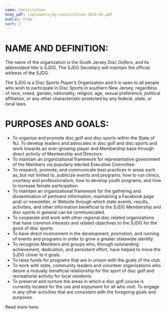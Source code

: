 ```yaml
---
name: Constitution
body_pdf: /uploads/sjdg-constitution-2014-01.pdf
public: true
sort: 2
---
```

# NAME AND DEFINITION:

The name of the organization is the South Jersey Disc Golfers, and its abbreviated title is SJDG. The SJDG Secretary will maintain the official address of the SJDG.

The SJDG is a Disc Sports Player’s Organization and it is open to all people who wish to participate in Disc Sports in southern New Jersey, regardless of race, creed, gender, nationality, religion, age, sexual preference, political affiliation, or any other characteristic protected by any federal, state, or local laws.

# PURPOSES AND GOALS:

- To organize and promote disc golf and disc sports within the State of NJ. To develop leaders and advocates in disc golf and disc sports and work towards an ever-growing player and Membership base through direct activity of Membership and Directors.
- To maintain an organizational framework for representative government of the Members via popularly elected Executive Committee.
- To research, promote, and communicate best practices in areas such as, but not limited to, publicize events and programs, how to run clinics, courtesy and professionalism, how to develop youth programs, and how to increase female participation.
- To maintain an organizational framework for the gathering and dissemination of pertinent information, maintaining a Facebook page and/ or newsletter, or Website through which state events, results, activities, and other information beneficial to the SJDG Membership and disc sports in general can be communicated.
- To cooperate and work with other regional disc related organizations that have common interests and related objectives to the SJDG for the good of disc sports.
- To have direct involvement in the development, promotion, and running of events and programs in order to grow a greater statewide identity.
- To recognize Members and groups who, through outstanding achievement, dedication, and persistent effort, have helped to move the SJDG closer to it goals.
- To raise funds for programs that are in unison with the goals of the club.
- To work with state, community leaders and volunteer organizations who desire a mutually beneficial relationship for the sport of disc golf and recreational activity for local residents.
- To preserve and nurture the areas in which a disc golf course is currently located for the use and enjoyment for all who visit.
To engage in any other activities that are consistent with the foregoing goals and purposes.

Read more here:
